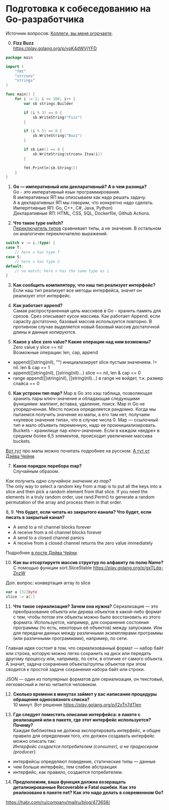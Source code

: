 # Подготовка к собеседованию на Go-разработчика

Источник вопросов: [Коллеги, вы меня огорчаете](https://habr.com/ru/company/oleg-bunin/blog/521582/).

0. **Fizz Buzz**  
https://play.golang.org/p/vpK4dWVjYFD

```go
package main

import (
	"fmt"
	"strconv"
	"strings"
)

func main() {
	for i := 1; i <= 100; i++ {
		var sb strings.Builder

		if (i % 3) == 0 {
			sb.WriteString("Fizz")
		}

		if (i % 5) == 0 {
			sb.WriteString("Buzz")
		}

		if sb.Len() == 0 {
			sb.WriteString(strconv.Itoa(i))
		}

		fmt.Println(sb.String())
	}
}

```

1. **Go — императивный или декларативный? А в чем разница?**  
Go - это императивный язык программирования.  
В императивных ЯП мы опизсываем как надо решать задачу.  
А в декларативных ЯП мы говорим, что конкретно надо сделать.
Имперптивные ЯП: Go, C++, C#, Java, Python)  
Декларативные ЯП: HTML, CSS, SQL, Dockerfile, Github Actions.

2. **Что такое type switch?**  
[Переключатель типов](https://tour.golang.org/methods/16) сравнивает типы, а не значения. В остальном он аналогичен переключателю выражений.

```go
switch v := i.(type) {
case T:
    // here v has type T
case S:
    // here v has type S
default:
    // no match; here v has the same type as i
}
```  

3. **Как сообщить компилятору, что наш тип реализует интерфейс?**  
Если наш тип реализует все методы интерфейса, значит он реализует этот интерфейс.

4. **Как работает append?**  
Самая распространенная цель массивов в Go - хранить память для срезов. Срез описывает кусок массива.
Как работает Append: если capacity достаточно, базовый массив используется повторно. В противном случае выделяется новый базовый массив достаточной длины и данные копируются.

5. **Какое у slice zero value? Какие операции над ним возможны?**  
Zero value у slice == nil  
Возможные операции: len, cap, append  
- append([]string(nil), "") инициализирует slice пустым значением. != nil. len & cap == 1  
- append([]string(nil), []string(nil)...) slice == nil, len & cap == 0  
- range append([]string(nil), []string(nil)...) в range не войдет, т.к. размер слайса == 0  


6. **Как устроен тип map?**
Map в Go это хэш таблица, позволяющая хранить пары ключ-значение и обладающая следующими функциями: маппинг, вставка, удаление, поиск.  Map in Go не упорядоченная. Место поиска определяется рандомно. Когда мы пытаемся получить значение из мапы, а его там нет, получаем «нулевое значение типа», что в случае числа 0. Map — ссылочный тип и мало объявить переменную, надо ее проинициализировать.  
Buckets - хранилище пар ключ-значение. Если в каждом «ведре» в среднем более 6,5 элементов, происходит увеличение массива buckets.  

[Вот тут](https://habr.com/ru/post/457728/) про мапы можно почитать подробнее на русском.
[А тут от Дэйва Чейни](https://dave.cheney.net/2018/05/29/how-the-go-runtime-implements-maps-efficiently-without-generics).


7. **Каков порядок перебора map?**  
Случайным образом.  

*Как получить одно случайное значение из map?*  
The only way to select a random key from a map is to put all the keys into a slice and then pick a random element from that slice. If you need the elements in a truly random order, use rand.Perm() to generate a random permutation of the array and process them in that order.  


8, 9. **Что будет, если читать из закрытого канала? Что будет, если писать в закрытый канал?**  
- A send to a nil channel blocks forever
- A receive from a nil channel blocks forever
- A send to a closed channel panics
- A receive from a closed channel returns the zero value immediately  

Подробнее [в посте Дейва Чейни](https://dave.cheney.net/2014/03/19/channel-axioms).

10. **Как вы отсортируете массив структур по алфавиту по полю Name?**  
С помощью функции sort.SliceStable https://play.golang.org/p/gxTLdq-ZnzW  

Доп. вопрос: конвертация array to slice 
```go
var a [32]byte 
slice := a[:]
```

11. **Что такое сериализация? Зачем она нужна?**
Сериализация — это преобразование объекта или дерева объектов в какой-либо формат с тем, чтобы потом эти объекты можно было восстановить из этого формата. Используется, например, для сохранения состояния программы (то есть, некоторых её объектов) между запусками. Или для передачи данных между различными экземплярами программы (или различными программами), например, по сети.  

Главная идея состоит в том, что сериализованный формат — набор байт или строка, которую можно легко сохранить на диск или передать другому процессу или, например, по сети, в отличие от самого объекта. А значит, задача сохранения объекта/группы объектов при этом сводится к простой задаче сохранения набора байт или строки.  

JSON — один из популярных форматов для сериализации, он текстовый, легковесный и легко читается человеком.  

12. **Сколько времени в минутах займет у вас написание процедуры обращения односвязного списка?**  
10 минут. Вот решение https://play.golang.org/p/l2xTn7dTlen


13. **Где следует поместить описание интерфейса: в пакете с реализацией или в пакете, где этот интерфейс используется? Почему?**  
Каждая библиотека не должна экспортировать интерфейс, и общее правило для определения того, кто должен создавать интерфейс можно описать так:  
*Интерфейс создается потребителем (consumer), а не продюсером (producer).*  

- интерфейсы определяют поведение, статические типы — данные  
- чем больше интерфейс, тем слабее абстракция  
- интерфейс, как правило, создается потребителем.  


14. **Предположим, ваша функция должна возвращать детализированные Recoverable и Fatal ошибки. Как это реализовано в пакете net? Как это надо делать в современном Go?**  

https://habr.com/ru/company/mailru/blog/473658/  


